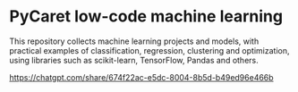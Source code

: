# PyCaret  low-code machine learning
This repository collects machine learning projects and models, with practical examples of classification, regression, clustering and optimization, using libraries such as scikit-learn, TensorFlow, Pandas and others.

https://chatgpt.com/share/674f22ac-e5dc-8004-8b5d-b49ed96e466b